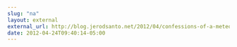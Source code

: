 ```yaml
---
slug: "na"
layout: external
external_url: http://blog.jerodsanto.net/2012/04/confessions-of-a-meteor-newb/?utm_source=feedburner&utm_medium=feed&utm_campaign=Feed%3A+nomeanblog+%28Jerod+Santo%29
date: 2012-04-24T09:40:14-05:00
---
```

